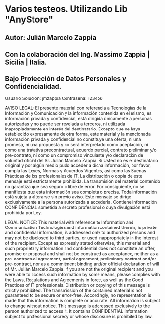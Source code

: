 # Varios testeos. Utilizando Lib "AnyStore"
## Autor: Julián Marcelo Zappia
## Con la colaboración del Ing. Massimo Zappia | Sicilia | Italia.
## Bajo Protección de Datos Personales y Confidencialidad.

Usuario Solución: jmzappia
Contraseña: 123456


AVISO LEGAL: El presente material con referencia a Tecnologías de la Información y Comunicación y la información 
contenida en el mismo, es información privada y confidencial, está dirigida únicamente a personas autorizadas
y no puede ser revelada a terceros, ni utilizada inapropiadamente en interés del destinatario. 
Excepto que se haya establecido expresamente de otra forma, este material y la mencionada información privada
y confidencial no constituye una oferta, ni una promesa, ni una propuesta y no será interpretado como aceptación, 
ni como una tratativa precontractual, acuerdo parcial, contrato preliminar y/o pre-contrato, ni como un compromiso 
vinculante y/o declaración de voluntad oficial del Sr. Julián Marcelo Zappia. 
Si Usted no es el destinatario original y por algún medio pudo acceder a dicha información, por favor, 
cumpla las Leyes, Normas y Acuerdos Vigentes, así como las Buenas Prácticas de los profesionales de IT. 
La distribución o copia de este mensaje está estrictamente prohibida. 
La transmisión del material contenido no garantiza que sea seguro o libre de error. 
Por consiguiente, no se manifiesta que esta información sea completa o precisa. 
Toda información está sujeta a alterarse sin previo aviso. 
Este mensaje se dirige exclusivamente a la persona autorizada a accederla. 
Contiene información CONFIDENCIAL sometida a secreto profesional o cuya divulgación está prohibida por Ley.

LEGAL NOTICE: This material with reference to Information and Communication Technologies and information
contained therein, is private and confidential information, is addressed only to authorized persons
and may not be disclosed to third parties, or used inappropriately in the interest of the recipient.
Except as expressly stated otherwise, this material and such proprietary information
and confidential does not constitute an offer, promise or proposal and shall not be construed as acceptance,
neither as a pre-contractual agreement, partial agreement, preliminary contract and/or pre-contract, nor as a commitment
binding and/or official declaration of will of Mr. Julián Marcelo Zappia.
If you are not the original recipient and you were able to access such information by some means, please
complies with the Laws, Regulations and Agreements in force, as well as the Good Practices of IT professionals.
Distribution or copying of this message is strictly prohibited.
The transmission of the contained material is not guaranteed to be secure or error-free.
Accordingly, no representation is made that this information is complete or accurate.
All information is subject to change without notice.
This message is addressed exclusively to the person authorized to access it.
It contains CONFIDENTIAL information subject to professional secrecy or whose disclosure is prohibited by law.




